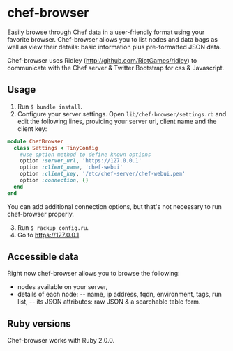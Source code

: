 chef-browser
============

Easily browse through Chef data in a user-friendly format using your favorite browser. Chef-browser allows you to list nodes and data bags as well as view their details: basic information plus pre-formatted JSON data.

Chef-browser uses Ridley (http://github.com/RiotGames/ridley) to communicate with the Chef server & Twitter Bootstrap for css & Javascript.

## Usage ##

1. Run `$ bundle install`.
2. Configure your server settings. Open `lib/chef-browser/settings.rb` and edit the following lines, providing your server url, client name and the client key:

```ruby
module ChefBrowser
  class Settings < TinyConfig
    #use option method to define known options
    option :server_url, 'https://127.0.0.1'
    option :client_name, 'chef-webui'
    option :client_key, '/etc/chef-server/chef-webui.pem'
    option :connection, {}
  end
end
```

You can add additional connection options, but that's not necessary to run chef-browser properly.

3. Run `$ rackup config.ru`.
4. Go to https://127.0.0.1.

## Accessible data ##

Right now chef-browser allows you to browse the following:
- nodes available on your server,
- details of each node:
  -- name, ip address, fqdn, environment, tags, run list,
  -- its JSON attributes: raw JSON & a searchable table form.

## Ruby versions ##

Chef-browser works with Ruby 2.0.0.
